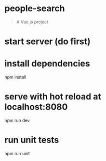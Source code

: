 # people-search

> A Vue.js project

# start server (do first)
<!-- Enter 'Backend Server', build, and run 'PeopleSearch.sln' using Visual Studio -->
<!-- Ensure you're on the latest version of AspNetCore, and EntityFrameworkCore-->

# install dependencies
npm install

# serve with hot reload at localhost:8080
npm run dev

# run unit tests
npm run unit